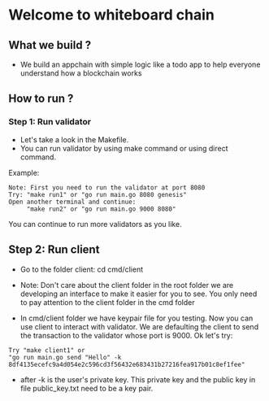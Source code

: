 # Welcome to whiteboard chain

## What we build ?

- We build an appchain with simple logic like a todo app to help everyone understand how a blockchain works

## How to run ?

### Step 1: Run validator

- Let's take a look in the Makefile.
- You can run validator by using make command or using direct command.

Example:

```
Note: First you need to run the validator at port 8080
Try: "make run1" or "go run main.go 8080 genesis"
Open another terminal and continue:
     "make run2" or "go run main.go 9000 8080"
```

You can continue to run more validators as you like.

## Step 2: Run client

- Go to the folder client: cd cmd/client

* Note: Don't care about the client folder in the root folder we are developing an interface to make it easier for you to see. You only need to pay attention to the client folder in the cmd folder

- In cmd/client folder we have keypair file for you testing. Now you can use client to interact with validator. We are defaulting the client to send the transaction to the validator whose port is 9000. Ok let's try:

```
Try "make client1" or
"go run main.go send "Hello" -k 8df4135ecefc9a4d054e2c596cd3f56432e683431b27216fea917b01c8ef1fee"
```

- after -k is the user's private key. This private key and the public key in file public_key.txt need to be a key pair.
